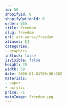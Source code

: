 ```yaml
---
id: 50
shopifyId: 0
shopifyOptionId: 0
order: 555
title: Freedom
slug: freedom
url: art-works/freedom
aliases: []
categories:
- graphics
inStock: false
isVisible: false
height: 35
width: 50
date: 2006-01-01T00:00:00Z
materials:
- paper
- acrylic
price: -1
mainImage: freedom.jpg
---
```

